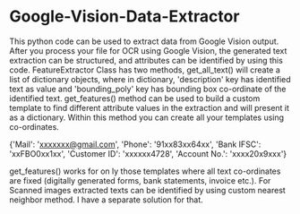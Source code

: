 # Google-Vision-Data-Extractor
This python code can be used to extract data from Google Vision output. After you process your file for OCR using Google Vision, 
the generated text extraction can be structured, and attributes can be identified by using this code. FeatureExtractor Class has two methods, 
get_all_text() will create a list of dictionary objects, where in dictionary, 'description' key has identified text as value and 'bounding_poly' key has bounding box co-ordinate of the identified text.
get_features() method can be used to build a custom template to find different attribute values in the extraction and will present it as a dictionary. 
Within this method you can create all your templates using co-ordinates.

{'Mail': 'xxxxxxx@gmail.com',
 'Phone': '91xx83xx64xx',
 'Bank IFSC': 'xxFBO0xx1xx',
 'Customer ID': 'xxxxxx4728',
 'Account No.': 'xxxx20x9xxx'}

get_features() works for on ly those templates where all text co-ordinates are fixed (digitally generated forms, bank statements, invoice etc.). 
For Scanned images extracted texts can be identified by using custom nearest neighbor method. I have a separate solution for that.


